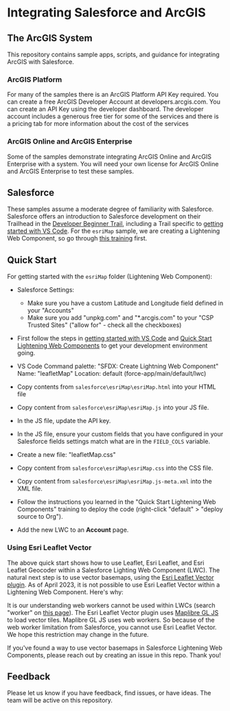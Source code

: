 # Integrating Salesforce and ArcGIS

## The ArcGIS System

This repository contains sample apps, scripts, and guidance for integrating ArcGIS with Salesforce.

### ArcGIS Platform

For many of the samples there is an ArcGIS Platform API Key required. You can create a free ArcGIS Developer Account at developers.arcgis.com. You can create an API Key using the developer dashboard. The developer account includes a generous free tier for some of the services and there is a pricing tab for more information about the cost of the services

### ArcGIS Online and ArcGIS Enterprise

Some of the samples demonstrate integrating ArcGIS Online and ArcGIS Enterprise with a system. You will need your own license for ArcGIS Online and ArcGIS Enterprise to test these samples.

## Salesforce

These samples assume a moderate degree of familiarity with Salesforce. Salesforce offers an introduction to Salesforce development on their Trailhead in the [Developer Beginner Trail](https://trailhead.salesforce.com/en/content/learn/trails/force_com_dev_beginner), including a Trail specific to [getting started with VS Code](https://trailhead.salesforce.com/content/learn/projects/quickstart-vscode-salesforce). For the `esriMap` sample, we are creating a Lightening Web Component, so go through [this training](https://trailhead.salesforce.com/content/learn/projects/quick-start-lightning-web-components/create-a-hello-world-lightning-web-component) first.

## Quick Start

For getting started with the `esriMap` folder (Lightening Web Component):

- Salesforce Settings:

  - Make sure you have a custom Latitude and Longitude field defined in your "Accounts"
  - Make sure you add "unpkg.com" and "\*.arcgis.com" to your "CSP Trusted Sites" ("allow for" - check all the checkboxes)

- First follow the steps in [getting started with VS Code](https://trailhead.salesforce.com/content/learn/projects/quickstart-vscode-salesforce) and [Quick Start Lightening Web Components](https://trailhead.salesforce.com/content/learn/projects/quick-start-lightning-web-components/create-a-hello-world-lightning-web-component) to get your development environment going.
- VS Code Command palette: "SFDX: Create Lightning Web Component"
  Name: "leafletMap"
  Location: default (force-app/main/default/lwc)
- Copy contents from `salesforce\esriMap\esriMap.html` into your HTML file
- Copy content from `salesforce\esriMap\esriMap.js` into your JS file.
- In the JS file, update the API key.
- In the JS file, ensure your custom fields that you have configured in your Salesforce fields settings match what are in the `FIELD_COLS` variable.
- Create a new file: "leafletMap.css"
- Copy content from `salesforce\esriMap\esriMap.css` into the CSS file.
- Copy content from `salesforce\esriMap\esriMap.js-meta.xml` into the XML file.
- Follow the instructions you learned in the "Quick Start Lightening Web Components" training to deploy the code (right-click "default" > "deploy source to Org").
- Add the new LWC to an **Account** page.

### Using Esri Leaflet Vector

The above quick start shows how to use Leaflet, Esri Leaflet, and Esri Leaflet Geocoder within a Salesforce Lighting Web Component (LWC). The natural next step is to use vector basemaps, using the [Esri Leaflet Vector plugin](https://github.com/Esri/esri-leaflet-vector). As of April 2023, it is not possible to use Esri Leaflet Vector within a Lightening Web Component. Here's why:

It is our understanding web workers cannot be used within LWCs (search "worker" on [this page](https://developer.salesforce.com/docs/component-library/tools/locker-service-viewer)). The Esri Leaflet Vector plugin uses [Maplibre GL JS](https://github.com/maplibre/maplibre-gl-js) to load vector tiles. Maplibre GL JS uses web workers. So because of the web worker limitation from Salesforce, you cannot use Esri Leaflet Vector. We hope this restriction may change in the future.

If you've found a way to use vector basemaps in Salesforce Lightening Web Components, please reach out by creating an issue in this repo. Thank you!

## Feedback

Please let us know if you have feedback, find issues, or have ideas. The team will be active on this repository.
